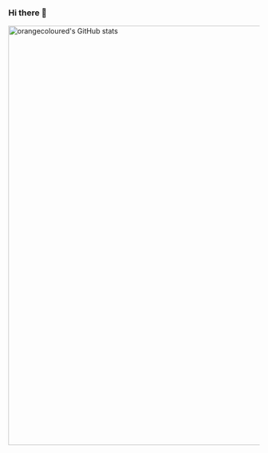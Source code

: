 ### Hi there 👋

<!--
**orangecoloured/orangecoloured** is a ✨ _special_ ✨ repository because its `README.md` (this file) appears on your GitHub profile.

Here are some ideas to get you started:

- 🔭 I’m currently working on ...
- 🌱 I’m currently learning ...
- 👯 I’m looking to collaborate on ...
- 🤔 I’m looking for help with ...
- 💬 Ask me about ...
- 📫 How to reach me: ...
- 😄 Pronouns: ...
- ⚡ Fun fact: ...
-->

<a href="http://localhost:3000/profile/orangecoloured"><img src="https://stats-dev.quine.sh/orangecoloured/github" alt="orangecoloured's GitHub stats" width="840px"></a>
